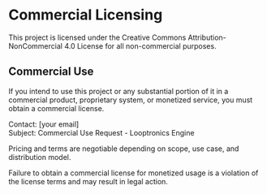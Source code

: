 # Commercial Licensing

This project is licensed under the Creative Commons Attribution-NonCommercial 4.0 License for all non-commercial purposes.

## Commercial Use

If you intend to use this project or any substantial portion of it in a commercial product, proprietary system, or monetized service, you must obtain a commercial license.

Contact: [your email]  
Subject: Commercial Use Request - Looptronics Engine

Pricing and terms are negotiable depending on scope, use case, and distribution model.

Failure to obtain a commercial license for monetized usage is a violation of the license terms and may result in legal action.